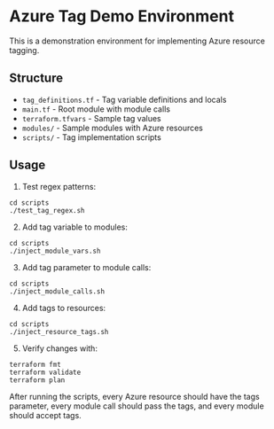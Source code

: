 # Azure Tag Demo Environment

This is a demonstration environment for implementing Azure resource tagging.

## Structure
- `tag_definitions.tf` - Tag variable definitions and locals
- `main.tf` - Root module with module calls
- `terraform.tfvars` - Sample tag values
- `modules/` - Sample modules with Azure resources
- `scripts/` - Tag implementation scripts

## Usage

1. Test regex patterns:
```
cd scripts
./test_tag_regex.sh
```

2. Add tag variable to modules:
```
cd scripts
./inject_module_vars.sh
```

3. Add tag parameter to module calls:
```
cd scripts
./inject_module_calls.sh
```

4. Add tags to resources:
```
cd scripts
./inject_resource_tags.sh
```

5. Verify changes with:
```
terraform fmt
terraform validate
terraform plan
```

After running the scripts, every Azure resource should have the tags parameter,
every module call should pass the tags, and every module should accept tags.
